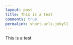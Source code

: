 ```yaml
---
layout: post
title: This is a test
comments: true
permalink: short-urls-jekyll
---
```


This is a test
